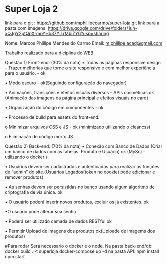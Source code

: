 # Super Loja 2
link para o git : https://github.com/mphillipecarmo/super-loja.git
link para a pasta com imagens: https://drive.google.com/drive/folders/1un-xQJgY2ptQpXrmpYHb37YlLrMbiZY6?usp=sharing


Nome: Marcos Phillipe Mendes do Carmo
Email: m.phillipe.acad@gmail.com

Trabalho realizado para a diciplina de WEB

Questão 1) Front-end: (30% da nota)
• Todas as páginas responsive design - Trazer melhorias que torne o site responsivo e com
melhor experiência para o usuário. - ok

• Modo escuro - ok(Seguindo configuração do navegador)

• Animações, transições e efeitos visuais diversos – APIs cosméticas ok (Animação das imagens da página principal e efeitos visuais no card)

• Organização do código em componentes - ok

• Processo de build para assets do front-end:

o Minimizar arquivos CSS e JS - ok (minimizado utilizando o cleancss)

o Eliminação de código morto JS

Questão 2) Back-end: (70% da nota)
• Conexão com Banco de Dados (Criar um banco de dados com as tabelas: Produto e Usuário) ok (MySql - utilizando o docker )

• Usuários devem ser cadastrados e autenticados para realizar as funções de “admin” do site.(Usuarios Logados(token no cookie) pode adicionar e remover produtos)

• As senhas devem ser persistidas no banco usando algum algoritmo de criptografia de via única. ok

• O usuário poderá inserir novos produtos, excluir os já existentes. ok

•O usuario pode alterar sua senha

• Poderá ser utilizado camada de dados RESTful ok

• Permitir Upload de imagens dos produtos ok(Uploade de imagems dos produtos) 

#Para rodar
Será necessario o docker e o node.
Na pasta back-end/db:
    docker build . -t superloja
    docker-compose up -d
na pasta API:
    npm install
    npm start
